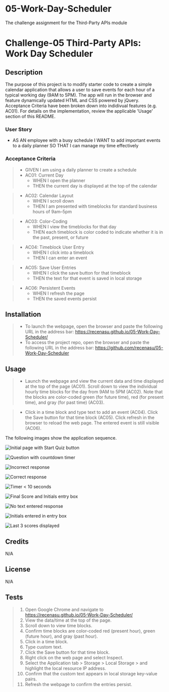 # 05-Work-Day-Scheduler
The challenge assignment for the Third-Party APIs module

# Challenge-05 Third-Party APIs: Work Day Scheduler

## Description
The purpose of this project is to modify starter code to create a simple calendar application that allows a user to save events for each hour of a typical working day (9AM to 5PM). The app will run in the browser and feature dynamically updated HTML and CSS powered by jQuery. Acceptance Criteria have been broken down into indidivual features (e.g. AC01). For details on the implementation, review the applicable 'Usage' section of this README.

### User Story

* AS AN employee with a busy schedule
I WANT to add important events to a daily planner
SO THAT I can manage my time effectively

### Acceptance Criteria

> * GIVEN I am using a daily planner to create a schedule
> * AC01: Current Day
>    -	WHEN I open the planner
>    -	THEN the current day is displayed at the top of the calendar    

>* AC02: Calendar Layout
>    -	WHEN I scroll down
>    -	THEN I am presented with timeblocks for standard business hours of 9am&ndash;5pm

>* AC03: Color-Coding
>    -	WHEN I view the timeblocks for that day
>    -	THEN each timeblock is color coded to indicate whether it is in the past, present, or future

>* AC04: Timeblock User Entry
>    -	WHEN I click into a timeblock
>    -	THEN I can enter an event

>* AC05: Save User Entries
>    -	WHEN I click the save button for that timeblock
>    -	THEN the text for that event is saved in local storage

>* AC06: Persistent Events
>    -	WHEN I refresh the page
>    -	THEN the saved events persist


## Installation

> * To launch the webpage, open the browser and paste the following URL in the address bar: https://recenasu.github.io/05-Work-Day-Scheduler/
> * To access the project repo, open the browser and paste the following URL in the address bar: https://github.com/recenasu/05-Work-Day-Scheduler

## Usage

> * Launch the webpage and view the current data and time displayed at the top of the page (AC01). Scroll down to view the individual hourly time blocks for the day from 9AM to 5PM (AC02). Note that the blocks are color-coded green (for future time), red (for present time), and gray (for past time) (AC03).

> * Click in a time block and type text to add an event (AC04). Click the Save button for that time block (AC05). Click refresh in the browser to reload the web page. The entered event is still visible (AC06).


The following images show the application sequence.

![Initial page with Start Quiz button](./assets/imgs/quiz1.png)


![Question with countdown timer](./assets/imgs/quiz2.png)

![Incorrect response](./assets/imgs/quiz3.png)


![Correct response](./assets/imgs/quiz4.png)

![Timer < 10 seconds](./assets/imgs/quiz4a.png)

![Final Score and Initials entry box](./assets/imgs/quiz5.png)

![No text entered response](./assets/imgs/quiz5a.png)

![Initials entered in entry box](./assets/imgs/quiz6.png)

![Last 3 scores displayed](./assets/imgs/quiz7.png)

## Credits

N/A

## License

N/A


## Tests

>1. Open Google Chrome and navigate to https://recenasu.github.io/05-Work-Day-Scheduler/
>2. View the data/time at the top of the page.
>3. Scroll down to view time blocks.
>4. Confirm time blocks are color-coded red (present hour), green (future hour), and gray (past hour).
>5. Click in a time block. 
>6. Type custom text.
>7. Click the Save button for that time block.
>8. Right click on the web page and select Inspect.
>9. Select the Application tab > Storage > Local Storage > and highlight the local resource IP address. 
>10. Confirm that the custom text appears in local storage key-value pairs.
>11. Refresh the webpage to confirm the entries persist. 


